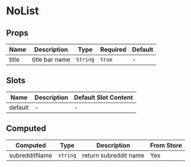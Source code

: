 # NoList

## Props

<!-- @vuese:NoList:props:start -->
|Name|Description|Type|Required|Default|
|---|---|---|---|---|
|title|title bar name|`String`|`true`|-|

<!-- @vuese:NoList:props:end -->


## Slots

<!-- @vuese:NoList:slots:start -->
|Name|Description|Default Slot Content|
|---|---|---|
|default|-|-|

<!-- @vuese:NoList:slots:end -->


## Computed

<!-- @vuese:NoList:computed:start -->
|Computed|Type|Description|From Store|
|---|---|---|---|
|subredditName|`string`|return subreddit name|Yes|

<!-- @vuese:NoList:computed:end -->


